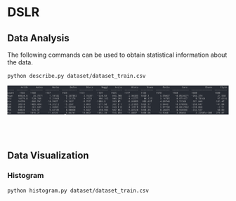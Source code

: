 # DSLR


## Data Analysis
The following commands can be used to obtain statistical information about the data.

```bash
python describe.py dataset/dataset_train.csv
```

<img src='images/data.png' width='700'>

<br></br>

## Data Visualization
### Histogram

```bash
python histogram.py dataset/dataset_train.csv
```
